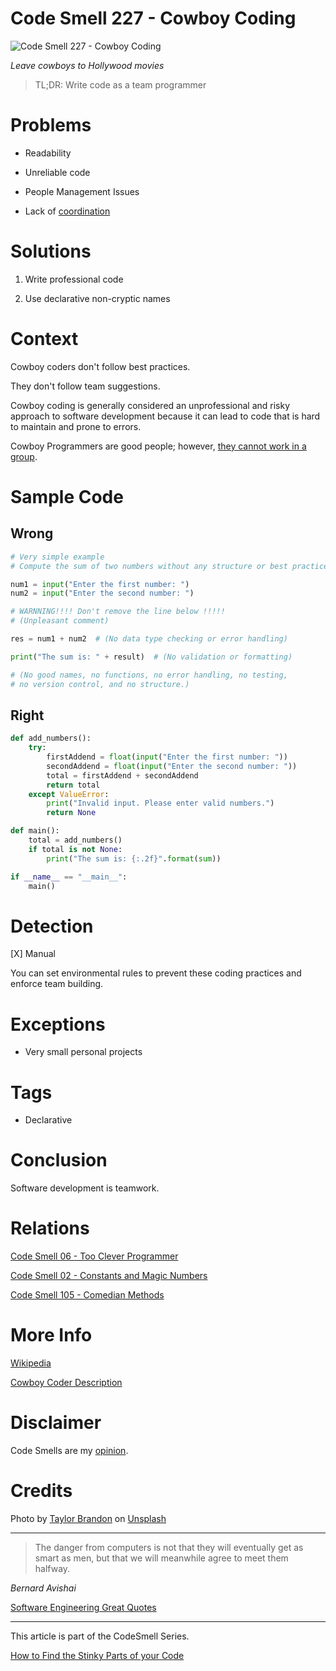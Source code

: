 # Code Smell 227 - Cowboy Coding
            
![Code Smell 227 - Cowboy Coding](Code%20Smell%20227%20-%20Cowboy%20Coding.jpg)

*Leave cowboys to Hollywood movies*

> TL;DR: Write code as a team programmer

# Problems

- Readability

- Unreliable code

- People Management Issues

- Lack of [coordination](https://en.wikipedia.org/wiki/Cowboy_coding)

# Solutions

1. Write professional code

2. Use declarative non-cryptic names

# Context

Cowboy coders don't follow best practices. 

They don't follow team suggestions.

Cowboy coding is generally considered an unprofessional and risky approach to software development because it can lead to code that is hard to maintain and prone to errors. 

Cowboy Programmers are good people; however, [they cannot work in a group](https://www.linkedin.com/pulse/software-development-cowboy-coding-hakan-atba%C5%9F/).

# Sample Code

## Wrong

<!-- [Gist Url](https://gist.github.com/mcsee/b600a57bd4f4b095b919cbc6a2e65323) -->

```python
# Very simple example 
# Compute the sum of two numbers without any structure or best practices.

num1 = input("Enter the first number: ")
num2 = input("Enter the second number: ")

# WARNNING!!!! Don't remove the line below !!!!!
# (Unpleasant comment)

res = num1 + num2  # (No data type checking or error handling)

print("The sum is: " + result)  # (No validation or formatting)

# (No good names, no functions, no error handling, no testing, 
# no version control, and no structure.)
```

## Right

<!-- [Gist Url](https://gist.github.com/mcsee/5fc81635624c7e7ed7f0de537094ad6d) -->

```python
def add_numbers():
    try:
        firstAddend = float(input("Enter the first number: "))
        secondAddend = float(input("Enter the second number: "))
        total = firstAddend + secondAddend
        return total
    except ValueError:
        print("Invalid input. Please enter valid numbers.")
        return None

def main():
    total = add_numbers()
    if total is not None:
        print("The sum is: {:.2f}".format(sum))

if __name__ == "__main__":
    main()
```

# Detection

[X] Manual

You can set environmental rules to prevent these coding practices and enforce team building.

# Exceptions

- Very small personal projects

# Tags

- Declarative

# Conclusion

Software development is teamwork. 

# Relations

[Code Smell 06 - Too Clever Programmer](https://github.com/mcsee/Software-Design-Articles/tree/main/Articles/Code%20Smells/Code%20Smell%2006%20-%20Too%20Clever%20Programmer/readme.md)

[Code Smell 02 - Constants and Magic Numbers](https://github.com/mcsee/Software-Design-Articles/tree/main/Articles/Code%20Smells/Code%20Smell%2002%20-%20Constants%20and%20Magic%20Numbers/readme.md)

[Code Smell 105 - Comedian Methods](https://github.com/mcsee/Software-Design-Articles/tree/main/Articles/Code%20Smells/Code%20Smell%20105%20-%20Comedian%20Methods/readme.md)

# More Info

[Wikipedia](https://en.wikipedia.org/wiki/Cowboy_coding)

[Cowboy Coder Description](https://www.linkedin.com/pulse/software-development-cowboy-coding-hakan-atba%C5%9F/)

# Disclaimer

Code Smells are my [opinion](https://github.com/mcsee/Software-Design-Articles/tree/main/Articles/Blogging/I%20Wrote%20More%20than%2090%20Articles%20on%202021%20Here%20is%20What%20I%20Learned/readme.md).

# Credits

Photo by [Taylor Brandon](https://unsplash.com/@house_42) on [Unsplash](https://unsplash.com/photos/3HmP1kOdACU)
  
* * *

> The danger from computers is not that they will eventually get as smart as men, but that we will meanwhile agree to meet them halfway.

_Bernard Avishai_
 
[Software Engineering Great Quotes](https://github.com/mcsee/Software-Design-Articles/tree/main/Articles/Quotes/Software%20Engineering%20Great%20Quotes/readme.md)

* * *

This article is part of the CodeSmell Series.

[How to Find the Stinky Parts of your Code](https://github.com/mcsee/Software-Design-Articles/tree/main/Articles/Code%20Smells/How%20to%20Find%20the%20Stinky%20parts%20of%20your%20Code/readme.md)